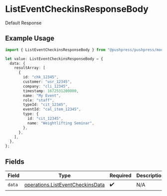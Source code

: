 # ListEventCheckinsResponseBody

Default Response

## Example Usage

```typescript
import { ListEventCheckinsResponseBody } from "@pushpress/pushpress/models/operations";

let value: ListEventCheckinsResponseBody = {
  data: {
    resultArray: [
      {
        id: "chk_12345",
        customer: "usr_12345",
        company: "cli_12345",
        timestamp: 1672531200000,
        name: "My Event",
        role: "staff",
        typeId: "cit_12345",
        eventId: "cal_item_12345",
        type: {
          id: "cit_12345",
          name: "Weightlifting Seminar",
        },
      },
    ],
  },
};
```

## Fields

| Field                                                                                | Type                                                                                 | Required                                                                             | Description                                                                          |
| ------------------------------------------------------------------------------------ | ------------------------------------------------------------------------------------ | ------------------------------------------------------------------------------------ | ------------------------------------------------------------------------------------ |
| `data`                                                                               | [operations.ListEventCheckinsData](../../models/operations/listeventcheckinsdata.md) | :heavy_check_mark:                                                                   | N/A                                                                                  |